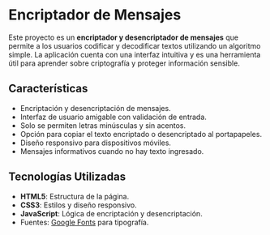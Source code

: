 # Encriptador de Mensajes

Este proyecto es un **encriptador y desencriptador de mensajes** que permite a los usuarios codificar y decodificar textos utilizando un algoritmo simple. La aplicación cuenta con una interfaz intuitiva y es una herramienta útil para aprender sobre criptografía y proteger información sensible.

## Características

- Encriptación y desencriptación de mensajes.
- Interfaz de usuario amigable con validación de entrada.
- Solo se permiten letras minúsculas y sin acentos.
- Opción para copiar el texto encriptado o desencriptado al portapapeles.
- Diseño responsivo para dispositivos móviles.
- Mensajes informativos cuando no hay texto ingresado.

## Tecnologías Utilizadas

- **HTML5**: Estructura de la página.
- **CSS3**: Estilos y diseño responsivo.
- **JavaScript**: Lógica de encriptación y desencriptación.
- Fuentes: [Google Fonts](https://fonts.google.com/) para tipografía.
